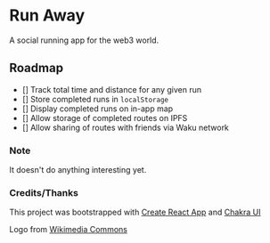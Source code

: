 
# Run Away

A social running app for the web3 world.

## Roadmap
 - [] Track total time and distance for any given run
 - [] Store completed runs in `localStorage`
 - [] Display completed runs on in-app map
 - [] Allow storage of completed routes on IPFS
 - [] Allow sharing of routes with friends via Waku network

### Note

It doesn't do anything interesting yet.

### Credits/Thanks

This project was bootstrapped with [Create React App](https://github.com/facebook/create-react-app) and [Chakra UI](https://chakra-ui.com/)

Logo from [Wikimedia Commons](https://commons.wikimedia.org/wiki/File:OpenMoji-black_1F45F.svg)
